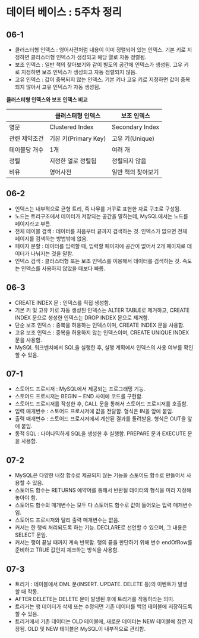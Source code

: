 # 데이터 베이스 : 5주차 정리

## 06-1

- 클러스터형 인덱스 : 영어사전처럼 내용이 이미 정렬되어 있는 인덱스. 기본 키로 지정하면 클러스터형 인덱스가 생성되고 해당 열로 자동 정렬됨.
- 보조 인덱스 : 일반 책의 찾아보기와 같이 별도의 공간에 인덱스가 생성됨. 고유 키로 지정하면 보조 인덱스가 생성되고 자동 정렬되지 않음.
- 고유 인덱스 : 값이 중복되지 않는 인덱스. 기본 키나 고유 키로 지정하면 값이 중복되지 않아서 고유 인덱스가 자동 생성됨.

**클러스터형 인덱스와 보조 인덱스 비교**

|  | 클러스터형 인덱스 | 보조 인덱스 |
| --- | --- | --- |
| 영문 | Clustered Index | Secondary Index |
| 관련 제약조건 | 기본 키(Primary Key) | 고유 키(Unique) |
| 테이블당 개수 | 1개 | 여러 개 |
| 정렬 | 지정한 열로 정렬됨 | 정렬되지 않음 |
| 비유 | 영어사전 | 일반 책의 찾아보기 |

## 06-2

- 인덱스는 내부적으로 균형 트리, 즉 나무를 거꾸로 표현한 자료 구조로 구성됨.
- 노드는 트리구조에서 데이터가 저장되는 공간을 말하는데, MySQL에서는 노드를 페이지라고 부름.
- 전체 테이블 검색 : 데이터를 처음부터 끝까지 검색하는 것. 인덱스가 없으면 전체 페이지를 검색하는 방법밖에 없음.
- 페이지 분할 : 데이터를 입력할 때, 입력할 페이지에 공간이 없어서 2개 페이지로 데이터가 나눠지는 것을 말함.
- 인덱스 검색 : 클러스터형 또는 보조 인덱스를 이용해서 데이터를 검색하는 것. 속도는 인덱스를 사용하지 않았을 때보다 빠름.

## 06-3

- CREATE INDEX 문 : 인덱스를 직접 생성함.
- 기본 키 및 고유 키로 자동 생성된 인덱스는 ALTER TABLE로 제거하고, CREATE INDEX 문으로 생성한 인덱스는 DROP INDEX 문으로 제거함.
- 단순 보조 인덱스 : 중복을 허용하는 인덱스이며, CREATE INDEX 문을 사용함.
- 고유 보조 인덱스 : 중복을 허용하지 않는 인덱스이며, CREATE UNIQUE INDEX 문을 사용함.
- MySQL 워크벤치에서 SQL을 실행한 후, 실행 계획에서 인덱스의 사용 여부를 확인할 수 있음.

## 07-1

- 스토어드 프로시저 : MySQL에서 제공되는 프로그래밍 기능.
- 스토어드 프로시저는 BEGIN ~ END 사이에 코드를 구현함.
- 스토어드 프로시저를 작성한 후, CALL 문을 통해서 스토어드 프로시저를 호출함.
- 입력 매개변수 : 스토어드 프로시저에 값을 전달함. 형식은 IN을 앞에 붙임.
- 출력 매개변수 : 스토어드 프로시저에서 계산된 결과를 돌려받음. 형식은 OUT을 앞에 붙임.
- 동적 SQL : 다이나믹하게 SQL을 생성한 후 실행함. PREPARE 문과 EXECUTE 문을 사용함.

## 07-2

- MySQL은 다양한 내장 함수로 제공되지 않는 기능을 스토어드 함수로 만들어서 사용할 수 있음.
- 스토어드 함수는 RETURNS 예약어를 통해서 반환될 데이터의 형식을 미리 지정해 놓아야 함.
- 스토어드 함수의 매개변수는 모두 다 스토어드 함수로 값이 들어오는 입력 매개변수임.
- 스토어드 프로시저와 달리 출력 매개변수는 없음.
- 커서는 한 행씩 처리되도록 하는 기능. DECLARE로 선언할 수 있으며, 그 내용은 SELECT 문임.
- 커서는 행이 끝날 때까지 계속 반복함. 행의 끝을 판단하기 위해 변수 endOfRow를 준비하고 TRUE 값인지 체크하는 방식을 사용함.

## 07-3

- 트리거 : 테이블에서 DML 문(INSERT. UPDATE. DELETE 등)의 이벤트가 발생 할 때 작동.
- AFTER DELETE는 DELETE 문이 발생된 후에 트리거를 작동하라는 의미.
- 트리거는 행 데이터가 삭제 또는 수정되면 기존 데이터를 백업 테이블에 저장하도록 할 수 있음.
- 트리거에서 기존 데이터는 OLD 테이블에, 새로운 데이터는 NEW 테이블에 잠깐 저장됨. OLD 및 NEW 테이블은 MySQL이 내부적으로 관리함.